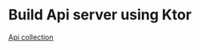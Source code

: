 
# Build Api server using Ktor 

[Api collection](https://ericteam.postman.co/collections/646201-091a2859-4b9b-4b68-8276-ef37a853e242?version=latest&workspace=33427844-24df-4ed4-8f4a-adee489fc1fb)
